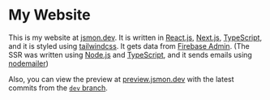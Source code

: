 # My Website
This is my website at [jsmon.dev](https://jsmon.dev/). It is written in [React.js](https://github.com/facebook/react), [Next.js](https://github.com/vercel/next.js), [TypeScript](https://github.com/microsoft/TypeScript), and it is styled using [tailwindcss](https://github.com/tailwindlabs/tailwindcss). It gets data from [Firebase Admin](https://github.com/firebase/firebase-admin-node). (The SSR was written using [Node.js](https://github.com/nodejs/node) and [TypeScript](https://github.com/microsoft/TypeScript), and it sends emails using [nodemailer](https://github.com/nodemailer/nodemailer))

Also, you can view the preview at [preview.jsmon.dev](https://preview.jsmon.dev/) with the latest commits from the [`dev` branch](https://github.com/jsmon/website/tree/dev).
